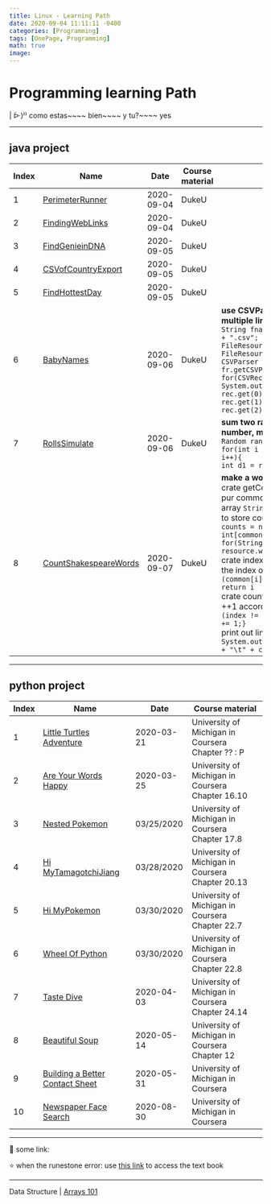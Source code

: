 ```yaml
---
title: Linux - Learning Path
date: 2020-09-04 11:11:11 -0400
categories: [Programming]
tags: [OnePage, Programming]
math: true
image: 
---
```



# Programming learning Path


| ᐕ)⁾⁾ como estas~~~~ bien~~~~ y tu?~~~~ yes

---

## java project

Index | Name | Date | Course material | Note
---|---|---|---|---
1 | [PerimeterRunner](./javademo/2020-09-04-PerimeterRunner/PerimeterRunner.java) | 2020-09-04 | DukeU
2 | [FindingWebLinks](./javademo/2020-09-04-FindingWebLinks/FindingWebLinks.java) | 2020-09-04 | DukeU
3 | [FindGenieinDNA](./javademo/2020-09-05-FindGenieinDNA/FindGenieinDNA.java) | 2020-09-05 | DukeU
4 | [CSVofCountryExport](./javademo/2020-09-05-CSVofCountryExport/CSVofCountryExport.java) | 2020-09-05 | DukeU
5 | [FindHottestDay](./javademo/2020-09-05-FindHottestDay/FindHottestDay.java) | 2020-09-05 | DukeU
6 | [BabyNames](./javademo/2020-09-06-BabyNames/BabyNames.java) | 2020-09-06 | DukeU | **use CSVParser to process multiple line** <br>`String fname = "yob" + year + ".csv";` <br> `FileResource fr = new FileResource(fname); ` <br> `CSVParser parser = fr.getCSVParser(false);` <br> `for(CSVRecord rec : parser){` <br> `System.out.println("Name " + rec.get(0) + " Gender "+ rec.get(1) + " Num Born" + rec.get(2));}`
7 | [RollsSimulate](./javademo/2020-09-06-RollsSimulate/RollsSimulate.java) | 2020-09-06 | DukeU | **sum two random roll number, make a record array** <br> `Random rand = new Random();` <br> `for(int i = 0; i < rolls; i++){` <br> `int d1 = rand.nextInt(6) + 1`
8 | [CountShakespeareWords](./2020-09-07-CountShakespeareWords/CountShakespeareWords.java) | 2020-09-07| DukeU | **make a word record array** <br> crate getCommon().method to pur common word list into a array `String[] common;` <br> to store counts create `int[] counts = new int[common.length];` <br> `for(String word : resource.words())` <br> crate indexOf().method to get the index of common word `if (common[i].equals(word)); return i` <br> crate countWords().method to ++1 according to the index, `if (index != -1) {counts[index] += 1;}` <br> print out line as index `System.out.println(common[k] + "\t" + counts[k]);`

---

## python project

Index | Name | Date | Course material
---|---|---|---
1 | [Little Turtles Adventure](./pycode/2020-03-21-LittleTurtlesAdventure.md) | 2020-03-21 | University of Michigan in Coursera Chapter ?? : P
2 | [Are Your Words Happy](./pycode/2020-03-25-AreYourWordsHappy.md) | 2020-03-25 | University of Michigan in Coursera Chapter 16.10
3 | [Nested Pokemon](./pycode/2020-03-25-NestedPokemon.md) | 03/25/2020 | University of Michigan in Coursera Chapter 17.8
4 | [Hi MyTamagotchiJiang](./pycode/2020-03-28-HiMyTamagotchiJiang.md) | 03/28/2020 | University of Michigan in Coursera Chapter 20.13
5 | [Hi MyPokemon](./pycode/2020-03-20-HiMyPokemon.md) | 03/30/2020 | University of Michigan in Coursera Chapter 22.7
6 | [Wheel Of Python](./pycode/2020-03-20-WheelOfPython.md) | 03/30/2020 | University of Michigan in Coursera Chapter 22.8
7 | [Taste Dive](./pycode/2020-04-03-TasteDive.md) | 2020-04-03 | University of Michigan in Coursera Chapter 24.14
8 | [Beautiful Soup](./pycode/2020-05-14-BeautifulSoup.md) | 2020-05-14 | University of Michigan in Coursera Chapter 12
9 | [Building a Better Contact Sheet](./pycode/2020-05-31-Building-a-Better-Contact-Sheet.md) | 2020-05-31 | University of Michigan in Coursera 
10| [Newspaper Face Search](./pycode/2020-08-30-NewspaperFaceSearch.py) | 2020-08-30 | University of Michigan in Coursera

---

:purple_heart: some link:

:star: when the runestone error: use [this link](https://runestone.academy/runestone/books/published/fopp/AdvancedAccumulation/toctree.html) to access the text book

---

Data Structure | [Arrays 101]()





